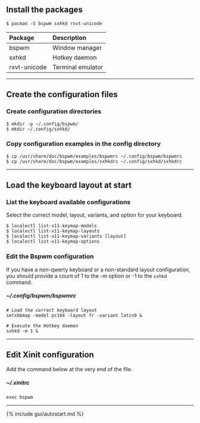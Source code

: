 ## Install the packages

```
$ pacman -S bspwm sxhkd rxvt-unicode
```

| Package      | Description       |
| :----------- | :---------------- |
| bspwm        | Window manager    |
| sxhkd        | Hotkey daemon     |
| rxvt-unicode | Terminal emulator |

---

## Create the configuration files

### Create configuration directories
```
$ mkdir -p ~/.config/bspwm/
$ mkdir ~/.config/sxhkd/
```

### Copy configuration examples in the config directory
```
$ cp /usr/share/doc/bspwm/examples/bspwmrc ~/.config/bspwm/bspwmrc
$ cp /usr/share/doc/bspwm/examples/sxhkdrc ~/.config/sxhkd/sxhkdrc
```

---

## Load the keyboard layout at start

### List the keyboard available configurations

Select the correct model, layout, variants, and option for your keyboard.

```
$ localectl list-x11-keymap-models
$ localectl list-x11-keymap-layouts
$ localectl list-x11-keymap-variants [layout]
$ localectl list-x11-keymap-options
```

### Edit the Bspwm configuration

If you have a non-qwerty keyboard or a non-standard layout configuration, you should provide a count of 1 to the -m option or -1 to the `sxhkd` command.

##### ~/.config/bspwm/bspwmrc
```
# Load the correct keyboard layout
setxkbmap -model pc104 -layout fr -variant latin9 &

# Execute the Hotkey daemon
sxhkd -m 1 &
```

---

## Edit Xinit configuration

Add the command below at the very end of the file.

##### ~/.xinitrc
```
exec bspwm
```

---

{% include gui/autostart.md %}
